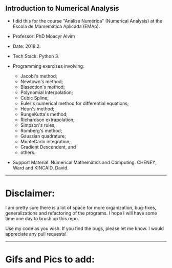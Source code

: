 Introduction to Numerical Analysis
---

 + I did this for the course "Análise Numérica" (Numerical Analysis) at the Escola de Mamemática Aplicada (EMAp). 
 
 + Professor: PhD Moacyr Alvim

 + Date: 2018.2.

 + Tech Stack: Python 3.

 + Programming exercises involving: 
   - Jacobi's method;
   - Newtown's method;
   - Bissection's method;
   - Polynomial Interpolation;
   - Cubic Spline;
   - Euler's numerical method for differential equations;
   - Heun's method;
   - RungeKutta's method;
   - Richardson extrapolation;
   - Simpson's rules;
   - Romberg's method;
   - Gaussian quadrature;
   - MonteCarlo integration; 
   - Gradient Descendent, and
   - others.
   
 + Support Material: Numerical Mathematics and Computing. CHENEY, Ward and KINCAID, David. 
 
---

# Disclaimer:

I am pretty sure there is a lot of space for more organization, bug-fixes, generalizations and refactoring of the programs. I hope I will have some time one day to brush up this repo. 

Use my code as you wish. If you find the bugs, please let me know. I would appreciate any pull requests!

---

# Gifs and Pics to add:


